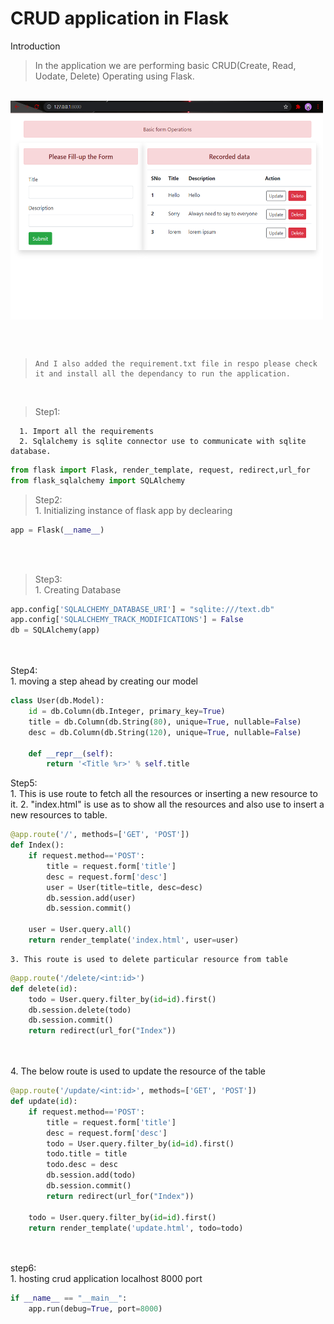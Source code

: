 # CRUD application in Flask

Introduction
>  In the application we are performing basic CRUD(Create, Read, Uodate, Delete) Operating using Flask.
<br>


<img align="center" src="https://github.com/rajansahu713/CRUD-application-in-Flask/blob/main/images/Screenshot%20(413).png" width="500" height="350">

<br><br>
>     And I also added the requirement.txt file in respo please check it and install all the dependancy to run the application. 
<br>

> Step1: 

      1. Import all the requirements
      2. Sqlalchemy is sqlite connector use to communicate with sqlite database. 

```python
from flask import Flask, render_template, request, redirect,url_for
from flask_sqlalchemy import SQLAlchemy
```

> Step2: <br>
    1. Initializing instance of flask app by declearing 
```python
app = Flask(__name__)
```
<br></br>
> Step3:<br>
    1. Creating Database
```python 
app.config['SQLALCHEMY_DATABASE_URI'] = "sqlite:///text.db"
app.config['SQLALCHEMY_TRACK_MODIFICATIONS'] = False
db = SQLAlchemy(app)
```
<br></br>
Step4:<br>
    1. moving a step ahead by creating our model
```python
class User(db.Model):
    id = db.Column(db.Integer, primary_key=True)
    title = db.Column(db.String(80), unique=True, nullable=False)
    desc = db.Column(db.String(120), unique=True, nullable=False)

    def __repr__(self):
        return '<Title %r>' % self.title
```

Step5:<br>
    1. This is use route to fetch all the resources or inserting a new resource to it.
    2. "index.html" is use as to show all the resources and also use to insert a new resources to table.
```python
@app.route('/', methods=['GET', 'POST'])
def Index():
    if request.method=='POST':
        title = request.form['title']
        desc = request.form['desc']
        user = User(title=title, desc=desc)
        db.session.add(user)
        db.session.commit()
        
    user = User.query.all() 
    return render_template('index.html', user=user)
```

    3. This route is used to delete particular resource from table

```python
@app.route('/delete/<int:id>')
def delete(id):
    todo = User.query.filter_by(id=id).first()
    db.session.delete(todo)
    db.session.commit()
    return redirect(url_for("Index"))
```
<br></br>
    4. The below route is used to update the resource of the table
```python
@app.route('/update/<int:id>', methods=['GET', 'POST'])
def update(id):
    if request.method=='POST':
        title = request.form['title']
        desc = request.form['desc']
        todo = User.query.filter_by(id=id).first()
        todo.title = title
        todo.desc = desc
        db.session.add(todo)
        db.session.commit()
        return redirect(url_for("Index"))
        
    todo = User.query.filter_by(id=id).first()
    return render_template('update.html', todo=todo)
```
<br></br>
step6:<br>
    1. hosting crud application localhost 8000 port
```python
if __name__ == "__main__":
    app.run(debug=True, port=8000)
```
 

